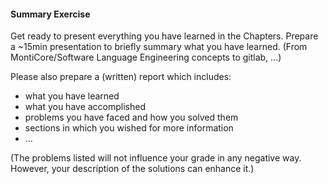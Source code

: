 <!-- (c) https://github.com/MontiCore/monticore -->

#### Summary Exercise
Get ready to present everything you have learned in the Chapters.
Prepare a ~15min presentation to briefly summary what you have learned.
(From MontiCore/Software Language Engineering concepts to gitlab, ...)

Please also prepare a (written) report which includes: 

 * what you have learned
 * what you have accomplished
 * problems you have faced and how you solved them
 * sections in which you wished for more information
 * ...

 (The problems listed will not influence your grade in any negative way.
  However, your description of the solutions can enhance it.)


